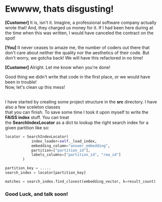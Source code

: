 # Ewwww, thats disgusting!

**[Customer]**  It is, isn't it. Imagine, a professional software company actually wrote that! 
And, they charged us money for it. If I had been here during at the time when this was
written, I would have canceled the contract on the spot!

**[You]** It never ceases to amaze me, the number of coders out there that don't care about neither
the quality nor the aesthetics of their code. But don't worry, we gotcha back! We will have
this refactored in no time!

**[Customer]** Alright. Let me know when you're done!

Good thing we didn't write that code in the first place, or we would have been in trouble! <br>
Now, let's clean up this mess! <br><br>

I have started by creating some project structure in the **src** directory. I have also a few sceleton classes <br>
that you can finish. To save some time I took it upon myself to write the **FAISS index** stuff. You can treat <br>
the **SearchIndexLocator** as a dict to lookup the right search index for a given partition like so: <br>

```python
locator = SearchIndexLocator(
            index_loader=self._load_index,
            embedding_column="answer_embedding",
            partition=["partition_id"],
            labels_columns=["partition_id", "row_id"]
        )

partition_key = .....
search_index = locator[partition_key]

matches = search_index.find_closest(embedding_vector, k=result_count)
```

### Good Luck, and talk soon!






